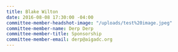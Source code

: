 ```yaml
---
title: Blake Wilton
date: 2016-08-08 17:30:00 -04:00
committee-member-headshot-image: "/uploads/test%20image.jpeg"
committee-member-name: Derp Derp
committee-member-title: Sponsorship
committee-member-email: derp@aigadc.org
---
```


